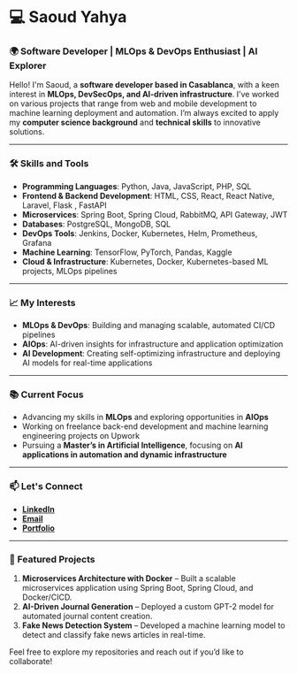 # 💻 Saoud Yahya

### 🌍 Software Developer | MLOps & DevOps Enthusiast | AI Explorer

Hello! I'm Saoud, a **software developer based in Casablanca**, with a keen interest in **MLOps, DevSecOps, and AI-driven infrastructure**. I’ve worked on various projects that range from web and mobile development to machine learning deployment and automation. I’m always excited to apply my **computer science background** and **technical skills** to innovative solutions.

---

### 🛠 Skills and Tools
- **Programming Languages**: Python, Java, JavaScript, PHP, SQL
- **Frontend & Backend Development**: HTML, CSS, React, React Native, Laravel, Flask , FastAPI
- **Microservices**: Spring Boot, Spring Cloud, RabbitMQ, API Gateway, JWT
- **Databases**: PostgreSQL, MongoDB, SQL
- **DevOps Tools**: Jenkins, Docker, Kubernetes, Helm, Prometheus, Grafana
- **Machine Learning**: TensorFlow, PyTorch, Pandas, Kaggle
- **Cloud & Infrastructure**: Kubernetes, Docker, Kubernetes-based ML projects, MLOps pipelines

---

### 📈 My Interests
- **MLOps & DevOps**: Building and managing scalable, automated CI/CD pipelines
- **AIOps**: AI-driven insights for infrastructure and application optimization
- **AI Development**: Creating self-optimizing infrastructure and deploying AI models for real-time applications

---

### 📚 Current Focus
- Advancing my skills in **MLOps** and exploring opportunities in **AIOps**
- Working on freelance back-end development and machine learning engineering projects on Upwork
- Pursuing a **Master’s in Artificial Intelligence**, focusing on **AI applications in automation and dynamic infrastructure**

---

### 📫 Let's Connect
- **[LinkedIn](https://www.linkedin.com/in/yahya-saoud-206781264/)**
- **[Email](saoudyahya123@gmail.com)**
- **[Portfolio](https://your-portfolio-site.com)**

---

### 🌱 Featured Projects
1. **Microservices Architecture with Docker** – Built a scalable microservices application using Spring Boot, Spring Cloud, and Docker/CICD.
2. **AI-Driven Journal Generation** – Deployed a custom GPT-2 model for automated journal content creation.
3. **Fake News Detection System** – Developed a machine learning model to detect and classify fake news articles in real-time.

Feel free to explore my repositories and reach out if you’d like to collaborate!

